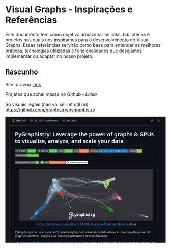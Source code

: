 # Visual Graphs - Inspirações e Referências

Este documento tem como objetivo armazenar os links, bibliotecas e projetos nos quais nos inspiramos para o desenvolvimento do Visual Graphs. Essas referências servirão como base para entender as melhores práticas, tecnologias utilizadas e funcionalidades que desejamos implementar ou adaptar no nosso projeto.

## Rascunho

Site: draw.io [Link](https://app.diagrams.net/)

Projetos que achei massa no Github - _Luisa_

So visuais legais (nao vai ser mt util nn) https://github.com/graphistry/pygraphistry

![alt text](image.png)
